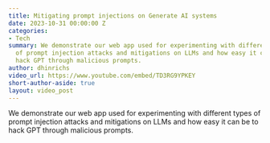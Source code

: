 ```yaml
---
title: Mitigating prompt injections on Generate AI systems
date: 2023-10-31 00:00:00 Z
categories:
- Tech
summary: We demonstrate our web app used for experimenting with different types 
  of prompt injection attacks and mitigations on LLMs and how easy it can be to 
  hack GPT through malicious prompts.
author: dhinrichs
video_url: https://www.youtube.com/embed/TD3RG9YPKEY
short-author-aside: true
layout: video_post
---
```


We demonstrate our web app used for experimenting with different types of prompt injection attacks and mitigations on LLMs and how easy it can be to hack GPT through malicious prompts.
